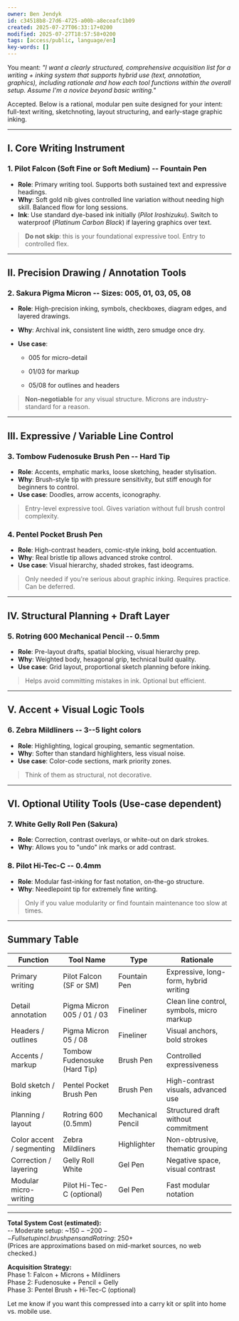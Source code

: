 ```yaml
---
owner: Ben Jendyk
id: c34518b8-27d6-4725-a00b-a8eceafc1b09
created: 2025-07-27T06:33:17+0200
modified: 2025-07-27T18:57:58+0200
tags: [access/public, language/en]
key-words: []
---
```


You meant: _"I want a clearly structured, comprehensive acquisition list for a writing + inking system that supports hybrid use (text, annotation, graphics), including rationale and how each tool functions within the overall setup. Assume I'm a novice beyond basic writing."_

Accepted. Below is a rational, modular pen suite designed for your intent: full-text writing, sketchnoting, layout structuring, and early-stage graphic inking.

* * *

## **I. Core Writing Instrument**

### 1. **Pilot Falcon (Soft Fine or Soft Medium) -- Fountain Pen**
- **Role**: Primary writing tool. Supports both sustained text and expressive headings.
- **Why**: Soft gold nib gives controlled line variation without needing high skill. Balanced flow for long sessions.
- **Ink**: Use standard dye-based ink initially (_Pilot Iroshizuku_). Switch to waterproof (_Platinum Carbon Black_) if layering graphics over text.

> **Do not skip**: this is your foundational expressive tool. Entry to controlled flex.

* * *

## **II. Precision Drawing / Annotation Tools**

### 2. **Sakura Pigma Micron -- Sizes: 005, 01, 03, 05, 08**
- **Role**: High-precision inking, symbols, checkboxes, diagram edges, and layered drawings.
- **Why**: Archival ink, consistent line width, zero smudge once dry.
- **Use case**:

    - 005 for micro-detail

    - 01/03 for markup

    - 05/08 for outlines and headers

> **Non-negotiable** for any visual structure. Microns are industry-standard for a reason.
* * *

## **III. Expressive / Variable Line Control**

### 3. **Tombow Fudenosuke Brush Pen -- Hard Tip**
- **Role**: Accents, emphatic marks, loose sketching, header stylisation.
- **Why**: Brush-style tip with pressure sensitivity, but stiff enough for beginners to control.
- **Use case**: Doodles, arrow accents, iconography.

> Entry-level expressive tool. Gives variation without full brush control complexity.

### 4. **Pentel Pocket Brush Pen**

- **Role**: High-contrast headers, comic-style inking, bold accentuation.
- **Why**: Real bristle tip allows advanced stroke control.
- **Use case**: Visual hierarchy, shaded strokes, fast ideograms.

> Only needed if you're serious about graphic inking. Requires practice. Can be deferred.

* * *

## **IV. Structural Planning + Draft Layer**

### 5. **Rotring 600 Mechanical Pencil -- 0.5mm**
- **Role**: Pre-layout drafts, spatial blocking, visual hierarchy prep.
- **Why**: Weighted body, hexagonal grip, technical build quality.
- **Use case**: Grid layout, proportional sketch planning before inking.

> Helps avoid committing mistakes in ink. Optional but efficient.

* * *

## **V. Accent + Visual Logic Tools**

### 6. **Zebra Mildliners -- 3--5 light colors**
- **Role**: Highlighting, logical grouping, semantic segmentation.
- **Why**: Softer than standard highlighters, less visual noise.
- **Use case**: Color-code sections, mark priority zones.

> Think of them as structural, not decorative.

* * *

## **VI. Optional Utility Tools (Use-case dependent)**

### 7. **White Gelly Roll Pen (Sakura)**

- **Role**: Correction, contrast overlays, or white-out on dark strokes.
- **Why**: Allows you to "undo" ink marks or add contrast.

### 8. **Pilot Hi-Tec-C -- 0.4mm**
- **Role**: Modular fast-inking for fast notation, on-the-go structure.
- **Why**: Needlepoint tip for extremely fine writing.

> Only if you value modularity or find fountain maintenance too slow at times.

* * *

## Summary Table

| Function | Tool Name | Type | Rationale | 
| ---- | ---- | ---- | ----  |
| Primary writing | Pilot Falcon (SF or SM) | Fountain Pen | Expressive, long-form, hybrid writing | 
| Detail annotation | Pigma Micron 005 / 01 / 03 | Fineliner | Clean line control, symbols, micro markup | 
| Headers / outlines | Pigma Micron 05 / 08 | Fineliner | Visual anchors, bold strokes | 
| Accents / markup | Tombow Fudenosuke (Hard Tip) | Brush Pen | Controlled expressiveness | 
| Bold sketch / inking | Pentel Pocket Brush Pen | Brush Pen | High-contrast visuals, advanced use | 
| Planning / layout | Rotring 600 (0.5mm) | Mechanical Pencil | Structured draft without commitment | 
| Color accent / segmenting | Zebra Mildliners | Highlighter | Non-obtrusive, thematic grouping | 
| Correction / layering | Gelly Roll White | Gel Pen | Negative space, visual contrast | 
| Modular micro-writing | Pilot Hi-Tec-C (optional) | Gel Pen | Fast modular notation | 

* * *

**Total System Cost (estimated):**  
-- Moderate setup: ~$150--200  
-- Full setup incl. brush pens and Rotring: ~$250+  
(Prices are approximations based on mid-market sources, no web checked.)

**Acquisition Strategy:**  
Phase 1: Falcon + Microns + Mildliners  
Phase 2: Fudenosuke + Pencil + Gelly  
Phase 3: Pentel Brush + Hi-Tec-C (optional)

Let me know if you want this compressed into a carry kit or split into home vs. mobile use.